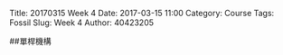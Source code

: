 Title: 20170315 Week 4
Date: 2017-03-15 11:00
Category: Course
Tags: Fossil
Slug: Week 4
Author: 40423205


##單桿機構
